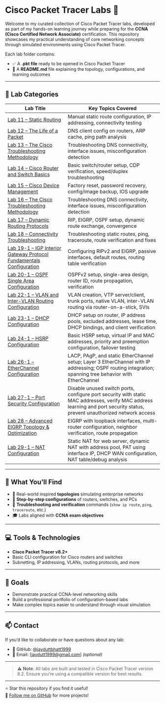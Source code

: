 # Cisco Packet Tracer Labs 🚀

Welcome to my curated collection of Cisco Packet Tracer labs, developed as part of my hands-on learning journey while preparing for the **CCNA (Cisco Certified Network Associate)** certification. This repository showcases my practical understanding of core networking concepts through simulated environments using Cisco Packet Tracer.

Each lab folder contains:
- ✅ A **.pkt file** ready to be opened in Cisco Packet Tracer
- 📘 A **README.md** file explaining the topology, configurations, and learning outcomes

---

## 📂 Lab Categories

| Lab Title                       | Key Topics Covered                                 |
|--------------------------------|----------------------------------------------------|
| [Lab 11 – Static Routing](./Lab11-Static-Routing) | Manual static route configuration, IP addressing, connectivity testing |
| [Lab 12 – The Life of a Packet](./Lab12-Life-of-a-Packet) | DNS client config on routers, ARP cache, ping path analysis |
| [Lab 13 – The Cisco Troubleshooting Methodology](./Lab13-Cisco-Troubleshooting) | Troubleshooting DNS connectivity, interface issues, misconfiguration detection |
| [Lab 14 – Cisco Router and Switch Basics](./Lab14-Router-Switch-Basics) | Basic switch/router setup, CDP verification, speed/duplex troubleshooting |
| [Lab 15 – Cisco Device Management](./Lab15-Cisco-Device-Management) | Factory reset, password recovery, config/image backup, IOS upgrade |
| [Lab 16 – The Cisco Troubleshooting Methodology](./Lab16-Cisco-Troubleshooting) | Troubleshooting DNS connectivity, interface issues, misconfiguration detection |
| [Lab 17 – Dynamic Routing Protocols](./Lab17-Dynamic-Routing-Protocols) | RIP, EIGRP, OSPF setup, dynamic route exchange, convergence |
| [Lab 18 – Connectivity Troubleshooting](./Lab18-Connectivity-Troubleshooting) | Troubleshooting static routes, ping, traceroute, route verification and fixes |
| [Lab 19-1 – IGP Interior Gateway Protocol Fundamentals Configuration](./Lab19-IGP-Configuration) | Configuring RIPv2 and EIGRP, passive interfaces, default routes, routing table verification |
| [Lab 20-1 – OSPF Single Area Configuration](./lab-20-1-ospfv2) | OSPFv2 setup, single-area design, router ID, route propagation, verification |
| [Lab 22-1 – VLAN and Inter-VLAN Routing Configuration](./Lab22-VLAN-InterVLAN-Routing) | VLAN creation, VTP server/client, trunk ports, native VLAN, inter-VLAN routing via router-on-a-stick, SVIs |
| [Lab 23-1 – DHCP Configuration](./Lab23-1-DHCP-Configuration) | DHCP setup on router, IP address pools, excluded addresses, lease time, DHCP bindings, and client verification |
| [Lab 24-1 – HSRP Configuration](./Lab24-1-HSRP-Configuration) | Basic HSRP setup, virtual IP and MAC addresses, priority and preemption configuration, failover testing |
| [Lab 26-1 – EtherChannel Configuration](./Lab26-etherchannel-configuration) | LACP, PAgP, and static EtherChannel setup; Layer 3 EtherChannel with IP addressing; OSPF routing integration; spanning tree behavior with EtherChannel |
| [Lab 27-1 – Port Security Configuration](./Lab27-port-security) | Disable unused switch ports, configure port security with static MAC addresses, verify MAC address learning and port security status, prevent unauthorized network access |
| [Lab 28 – Advanced EIGRP Topology & Optimization](./Lab28-eigrp-advanced-topology) | EIGRP with loopback interfaces, multi-router configuration, neighbor verification, route propagation |
| [Lab 29-1 – NAT Configuration](./Lab29-nat-configuration) | Static NAT for web server, dynamic NAT with address pool, PAT using interface IP, DHCP WAN configuration, NAT table/debug analysis |



---

## 🧠 What You’ll Find

- 🔧 Real-world inspired **topologies** simulating enterprise networks
- 🧾 **Step-by-step configurations** of routers, switches, and PCs
- 🧪 **Troubleshooting and verification** commands (`show ip route`, `ping`, `traceroute`, etc.)
- 🎓 Labs aligned with **CCNA exam objectives**

---

## 💻 Tools & Technologies

- **Cisco Packet Tracer v8.2+**
- Basic CLI configuration for Cisco routers and switches
- Subnetting, IP addressing, VLANs, routing protocols, and more

---

## 🎯 Goals

- Demonstrate practical CCNA-level networking skills
- Build a professional portfolio of configuration-based labs
- Make complex topics easier to understand through visual simulation

---

## 📫 Contact

If you’d like to collaborate or have questions about any lab:
- 🔗 GitHub: [@jayduttbhatt1999](https://github.com/jayduttbhatt1999)
- 📧 Email: [jaydutt1999@gmail.com] *(optional)*

---

> ⚠️ **Note**: All labs are built and tested in Cisco Packet Tracer version 8.2. Ensure you’re using a compatible version for best results.

---

⭐️ Star this repository if you find it useful!  
🎯 [Follow me on GitHub](https://github.com/jayduttbhatt1999) for more projects!
